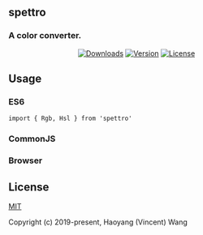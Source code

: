 ## spettro
### A color converter.

<p align="center">
  <a href="https://npmcharts.com/compare/spettro?minimal=true"><img src="https://img.shields.io/npm/dm/spettro.svg" alt="Downloads"></a>
  <a href="https://www.npmjs.com/package/spettro"><img src="https://img.shields.io/npm/v/spettro.svg" alt="Version"></a>
  <a href="https://www.npmjs.com/package/spettro"><img src="https://img.shields.io/npm/l/spettro.svg" alt="License"></a>
</p>

## Usage
    
### ES6
    import { Rgb, Hsl } from 'spettro'
    
### CommonJS

### Browser
    
## License

[MIT](http://opensource.org/licenses/MIT)

Copyright (c) 2019-present, Haoyang (Vincent) Wang
